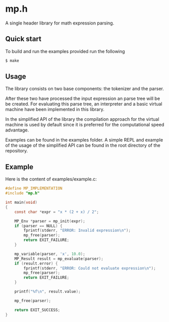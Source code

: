 # mp.h

A single header library for math expression parsing.

## Quick start

To build and run the examples provided run the following

```bash
$ make
```

## Usage

The library consists on two base components: the tokenizer and the parser.

After these two have processed the input expression an parse tree will be be
created. For evaluating this parse tree, an interpreter and a basic virtual
machine have been implemented in this library.

In the simplified API of the library the compilation approach for the virtual
machine is used by default since it is preferred for the computational speed
advantage.

Examples can be found in the examples folder. A simple REPL and example of the
usage of the simplified API can be found in the root directory of the
repository.

## Example

Here is the content of examples/example.c:

```c
#define MP_IMPLEMENTATION
#include "mp.h"

int main(void)
{
    const char *expr = "x * (2 + x) / 2";

    MP_Env *parser = mp_init(expr);
    if (parser == NULL) {
        fprintf(stderr, "ERROR: Invalid expression\n");
        mp_free(parser);
        return EXIT_FAILURE;
    }

    mp_variable(parser, 'x', 10.0);
    MP_Result result = mp_evaluate(parser);
    if (result.error) {
        fprintf(stderr, "ERROR: Could not evaluate expression\n");
        mp_free(parser);
        return EXIT_FAILURE;
    }

    printf("%f\n", result.value);

    mp_free(parser);

    return EXIT_SUCCESS;
}
```
